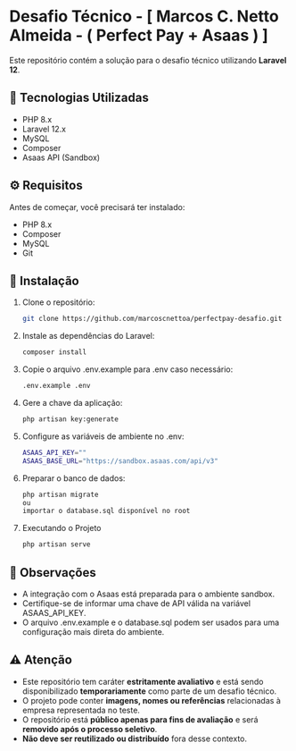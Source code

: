 # Desafio Técnico - [ Marcos C. Netto Almeida - ( Perfect Pay + Asaas ) ]

Este repositório contém a solução para o desafio técnico utilizando **Laravel 12**.

## 🚀 Tecnologias Utilizadas

- PHP 8.x
- Laravel 12.x
- MySQL
- Composer
- Asaas API (Sandbox)

## ⚙️ Requisitos

Antes de começar, você precisará ter instalado:

- PHP 8.x
- Composer
- MySQL
- Git

## 🔧 Instalação

1. Clone o repositório:
   ```bash
   git clone https://github.com/marcoscnettoa/perfectpay-desafio.git
   
2. Instale as dependências do Laravel:
   ```bash
   composer install

3. Copie o arquivo .env.example para .env caso necessário:
   ```bash
   .env.example .env

4. Gere a chave da aplicação:
   ```bash
   php artisan key:generate

5. Configure as variáveis de ambiente no .env:
   ```bash
   ASAAS_API_KEY=""
   ASAAS_BASE_URL="https://sandbox.asaas.com/api/v3"

6. Preparar o banco de dados:
   ```bash
   php artisan migrate
   ou
   importar o database.sql disponível no root 

7. Executando o Projeto
   ```bash
   php artisan serve

## 🔧 Observações

- A integração com o Asaas está preparada para o ambiente sandbox.
- Certifique-se de informar uma chave de API válida na variável ASAAS_API_KEY.
- O arquivo .env.example e o database.sql podem ser usados para uma configuração mais direta do ambiente.

## ⚠️ Atenção

- Este repositório tem caráter **estritamente avaliativo** e está sendo disponibilizado **temporariamente** como parte de um desafio técnico.
- O projeto pode conter **imagens, nomes ou referências** relacionadas à empresa representada no teste.
- O repositório está **público apenas para fins de avaliação** e será **removido após o processo seletivo**.
- **Não deve ser reutilizado ou distribuído** fora desse contexto.
